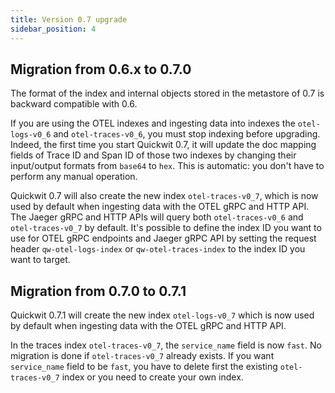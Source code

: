 ```yaml
---
title: Version 0.7 upgrade
sidebar_position: 4
---
```


## Migration from 0.6.x to 0.7.0

The format of the index and internal objects stored in the metastore of 0.7 is backward compatible with 0.6.

If you are using the OTEL indexes and ingesting data into indexes the `otel-logs-v0_6` and `otel-traces-v0_6`, you must stop indexing before upgrading. Indeed, the first time you start Quickwit 0.7, it will update the doc mapping fields of Trace ID and Span ID of those two indexes by changing their input/output formats from `base64` to `hex`. This is automatic: you don't have to perform any manual operation.

Quickwit 0.7 will also create the new index `otel-traces-v0_7`, which is now used by default when ingesting data with the OTEL gRPC and HTTP API. The Jaeger gRPC and HTTP APIs will query both `otel-traces-v0_6` and `otel-traces-v0_7` by default. It's possible to define the index ID you want to use for OTEL gRPC endpoints and Jaeger gRPC API by setting the request header `qw-otel-logs-index` or `qw-otel-traces-index` to the index ID you want to target.


## Migration from 0.7.0 to 0.7.1

Quickwit 0.7.1 will create the new index `otel-logs-v0_7` which is now used by default when ingesting data with the OTEL gRPC and HTTP API.

In the traces index `otel-traces-v0_7`, the `service_name` field is now `fast`. 
No migration is done if `otel-traces-v0_7` already exists. If you want `service_name` field to be `fast`, you have to delete first the existing `otel-traces-v0_7` index or you need to create your own index.
